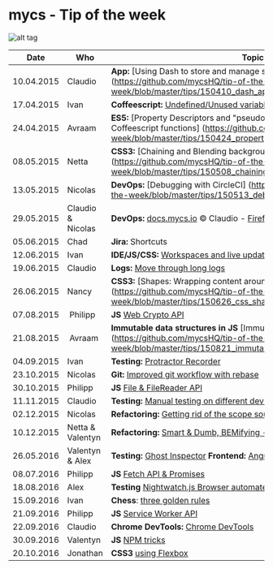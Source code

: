 # mycs - Tip of the week

![alt tag](http://media0.giphy.com/media/eEtxYul1kBS80/giphy.gif)

| Date     | Who       | Topic
---------- | --------- | ---------
10.04.2015 | Claudio   | **App:** [Using Dash to store and manage snippets] (https://github.com/mycsHQ/tip-of-the-week/blob/master/tips/150410_dash_app.md)
17.04.2015 | Ivan      | **Coffeescript:** [Undefined/Unused variables checker](https://www.npmjs.com/package/coffeelint-undefined-variables)
24.04.2015 | Avraam    | **ES5:** [Property Descriptors and "pseudomentatory" parameters in Coffeescript functions] (https://github.com/mycsHQ/tip-of-the-week/blob/master/tips/150424_property_descriptors.md)
08.05.2015 | Netta     | **CSS3:** [Chaining and Blending backgrounds] (https://github.com/mycsHQ/tip-of-the-week/blob/master/tips/150508_chaining_and_blending_backgrounds.md)
13.05.2015 | Nicolas   |  **DevOps:** [Debugging with CircleCI] (https://github.com/mycsHQ/tip-of-the-week/blob/master/tips/150513_debugging_with_circleci.md)
29.05.2015 | Claudio & Nicolas   |  **DevOps:** [docs.mycs.io](http://docs.mycs.io) :copyright: Claudio - [Firefighting](https://github.com/mycsHQ/documentation/wiki/Firefighting#one-api-is-not-answering-or-uptime-robot-tells-that-the-api-is-down) :copyright: Nicolas
05.06.2015 | Chad   |  **Jira:** Shortcuts
12.06.2015 | Ivan   |  **IDE/JS/CSS:** [Workspaces and live update for Scripts and CSS](https://developer.chrome.com/devtools/docs/workspaces)
19.06.2015 | Claudio   | **Logs:** [Move through long logs](https://github.com/mycsHQ/tip-of-the-week/blob/master/tips/150619_move_through_logs.md)
26.06.2015 | Nancy   | **CSS3:** [Shapes: Wrapping content around custom paths] (https://github.com/mycsHQ/tip-of-the-week/blob/master/tips/150626_css_shapes.md)
07.08.2015 | Philipp    | **JS** [Web Crypto API](https://github.com/mycsHQ/tip-of-the-week/blob/master/tips/150807_web_crypto_api)
21.08.2015 | Avraam  | **Immutable data structures in JS** [Immutable data structures in JS] (https://github.com/mycsHQ/tip-of-the-week/blob/master/tips/150821_immutable.md)
04.09.2015 | Ivan   |  **Testing:** [Protractor Recorder](https://github.com/katspaugh/protractor-recorder)
23.10.2015 | Nicolas   |  **Git:** [Improved git workflow with rebase](https://github.com/mycsHQ/tip-of-the-week/blob/master/tips/151023_git-rebase.md)
30.10.2015 | Philipp | **JS** [File & FileReader API](https://github.com/mycsHQ/tip-of-the-week/tree/master/tips/151030_filereader_api)
11.11.2015 | Claudio | **Testing:** [Manual testing on different devices, browsers and OS'](https://github.com/mycsHQ/tip-of-the-week/blob/master/tips/151111_browserstack.md)
02.12.2015 | Nicolas | **Refactoring:** [Getting rid of the scope soup](https://github.com/mycsHQ/tip-of-the-week/blob/master/tips/151202_angular-avoid-scope-soupe.md)
10.12.2015 | Netta & Valentyn | **Refactoring:** [Smart & Dumb, BEMifying - Guidelines](https://github.com/mycsHQ/tip-of-the-week/blob/master/tips/151210_Refactoring_Guideline.md)
26.05.2016 | Valentyn & Alex | **Testing:** [Ghost Inspector](https://github.com/mycsHQ/tip-of-the-week/blob/master/tips/160526_ghost-inspektor.md) **Frontend:** [Angular 1.5 features](https://github.com/mycsHQ/tip-of-the-week/blob/master/tips/160526_Angular_1.5.md)
08.07.2016 | Philipp | **JS** [Fetch API & Promises](https://github.com/mycsHQ/tip-of-the-week/tree/master/tips/160708_fetch-api)
18.08.2016 | Alex | **Testing** [Nightwatch.js Browser automated testing (e2e)](https://github.com/mycsHQ/tip-of-the-week/tree/master/tips/160818-nightwatch.js.md)
15.09.2016 | Ivan | **Chess**: [three golden rules](https://github.com/mycsHQ/tip-of-the-week/blob/master/tips/160915_chess.md)
21.09.2016 | Philipp | **JS** [Service Worker API](https://github.com/mycsHQ/tip-of-the-week/blob/master/tips/160921_serviceWorkerApi.md)
22.09.2016 | Claudio   | **Chrome DevTools:** [Chrome DevTools](https://github.com/mycsHQ/tip-of-the-week/blob/master/tips/160922_chrome_dev_tools.md)
30.09.2016 | Valentyn   | **JS** [NPM tricks](https://github.com/mycsHQ/tip-of-the-week/blob/f49d35f627c4cce7d7608864f79baec03e075dc7/tips/160930_npm_tricks.md)
20.10.2016 | Jonathan   | **CSS3** [using Flexbox]()
